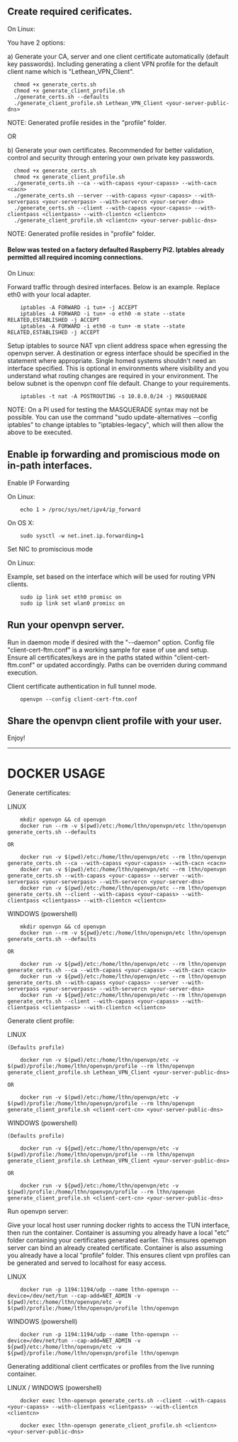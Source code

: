 ## Create required cerificates.

On Linux:

  You have 2 options:

  a) Generate your CA, server and one client certificate automatically (default key passwords). Including generating a client VPN profile for the default client name which is "Lethean_VPN_Client".
```
  chmod +x generate_certs.sh
  chmod +x generate_client_profile.sh
  ./generate_certs.sh --defaults
  ./generate_client_profile.sh Lethean_VPN_Client <your-server-public-dns>
```
  NOTE: Generated profile resides in the "profile" folder.

  OR

  b) Generate your own certificates. Recommended for better validation, control and security through entering your own private key passwords.
```
  chmod +x generate_certs.sh
  chmod +x generate_client_profile.sh
  ./generate_certs.sh --ca --with-capass <your-capass> --with-cacn <cacn>
  ./generate_certs.sh --server --with-capass <your-capass> --with-serverpass <your-serverpass> --with-servercn <your-server-dns>
  ./generate_certs.sh --client --with-capass <your-capass> --with-clientpass <clientpass> --with-clientcn <clientcn>
  ./generate_client_profile.sh <clientcn> <your-server-public-dns>
```
  NOTE: Generated profile resides in "profile" folder.


#### Below was tested on a factory defaulted Raspberry Pi2. Iptables already permitted all required incoming connections.

On Linux:

Forward traffic through desired interfaces. Below is an example. Replace eth0 with your local adapter.
```
	iptables -A FORWARD -i tun+ -j ACCEPT
	iptables -A FORWARD -i tun+ -o eth0 -m state --state RELATED,ESTABLISHED -j ACCEPT
	iptables -A FORWARD -i eth0 -o tun+ -m state --state RELATED,ESTABLISHED -j ACCEPT
```
Setup iptables to source NAT vpn client address space when egressing the openvpn server.
A destination or egress interface should be specified in the statement where appropriate. Single homed systems shouldn't need an interface specified.
This is optional in environments where visibility and you understand what routing changes are required in your environment.
The below subnet is the openvpn conf file default. Change to your requirements.
```
	iptables -t nat -A POSTROUTING -s 10.8.0.0/24 -j MASQUERADE
```
NOTE: On a PI used for testing the MASQUERADE syntax may not be possible. You can use the command "sudo update-alternatives --config iptables" to change iptables to "iptables-legacy", which will then allow the above to be executed.

## Enable ip forwarding and promiscious mode on in-path interfaces.

Enable IP Forwarding

On Linux:
```
	echo 1 > /proc/sys/net/ipv4/ip_forward
```
On OS X:
```
	sudo sysctl -w net.inet.ip.forwarding=1
```
Set NIC to promiscious mode

On Linux:

Example, set based on the interface which will be used for routing VPN clients.
```
	sudo ip link set eth0 promisc on
	sudo ip link set wlan0 promisc on
```
## Run your openvpn server.
   Run in daemon mode if desired with the "--daemon" option.
   Config file "client-cert-ftm.conf" is a working sample for ease of use and setup.
   Ensure all certificates/keys are in the paths stated within "client-cert-ftm.conf" or updated accordingly. Paths can be overriden during command execution.

   Client certificate authentication in full tunnel mode.
```
	openvpn --config client-cert-ftm.conf
```
## Share the openvpn client profile with your user.

  Enjoy!

*************************************************************************

# DOCKER USAGE

  Generate certificates:

  LINUX
```
    mkdir openvpn && cd openvpn
    docker run --rm -v $(pwd)/etc:/home/lthn/openvpn/etc lthn/openvpn generate_certs.sh --defaults
```
    OR
```
    docker run -v $(pwd)/etc:/home/lthn/openvpn/etc --rm lthn/openvpn generate_certs.sh --ca --with-capass <your-capass> --with-cacn <cacn>
    docker run -v $(pwd)/etc:/home/lthn/openvpn/etc --rm lthn/openvpn generate_certs.sh --with-capass <your-capass> --server --with-serverpass <your-serverpass> --with-servercn <your-server-dns>
    docker run -v $(pwd)/etc:/home/lthn/openvpn/etc --rm lthn/openvpn generate_certs.sh --client --with-capass <your-capass> --with-clientpass <clientpass> --with-clientcn <clientcn>
```
  WINDOWS (powershell)
```
    mkdir openvpn && cd openvpn
    docker run --rm -v ${pwd}/etc:/home/lthn/openvpn/etc lthn/openvpn generate_certs.sh --defaults
```
    OR
```
    docker run -v ${pwd}/etc:/home/lthn/openvpn/etc --rm lthn/openvpn generate_certs.sh --ca --with-capass <your-capass> --with-cacn <cacn>
    docker run -v ${pwd}/etc:/home/lthn/openvpn/etc --rm lthn/openvpn generate_certs.sh --with-capass <your-capass> --server --with-serverpass <your-serverpass> --with-servercn <your-server-dns>
    docker run -v ${pwd}/etc:/home/lthn/openvpn/etc --rm lthn/openvpn generate_certs.sh --client --with-capass <your-capass> --with-clientpass <clientpass> --with-clientcn <clientcn>
```
  Generate client profile:

  LINUX

    (Defaults profile)
```
    docker run -v $(pwd)/etc:/home/lthn/openvpn/etc -v $(pwd)/profile:/home/lthn/openvpn/profile --rm lthn/openvpn generate_client_profile.sh Lethean_VPN_Client <your-server-public-dns>
```
    OR
```
    docker run -v $(pwd)/etc:/home/lthn/openvpn/etc -v $(pwd)/profile:/home/lthn/openvpn/profile --rm lthn/openvpn generate_client_profile.sh <client-cert-cn> <your-server-public-dns>
```
  WINDOWS (powershell)

    (Defaults profile)
```
    docker run -v ${pwd}/etc:/home/lthn/openvpn/etc -v $(pwd)/profile:/home/lthn/openvpn/profile --rm lthn/openvpn generate_client_profile.sh Lethean_VPN_Client <your-server-public-dns>
```
    OR
```
    docker run -v ${pwd}/etc:/home/lthn/openvpn/etc -v $(pwd)/profile:/home/lthn/openvpn/profile --rm lthn/openvpn generate_client_profile.sh <client-cert-cn> <your-server-public-dns>
```
  Run openvpn server:

  Give your local host user running docker rights to access the TUN interface, then run the container.
  Container is assuming you already have a local "etc" folder containing your certificates generated earlier. This ensures openvpn server can bind an already created certificate.
  Container is also assuming you already have a local "profile" folder. This ensures client vpn profiles can be generated and served to localhost for easy access.

  LINUX
```
    docker run -p 1194:1194/udp --name lthn-openvpn --device=/dev/net/tun --cap-add=NET_ADMIN -v $(pwd)/etc:/home/lthn/openvpn/etc -v $(pwd)/profile:/home/lthn/openvpn/profile lthn/openvpn
```
  WINDOWS (powershell)
```
    docker run -p 1194:1194/udp --name lthn-openvpn --device=/dev/net/tun --cap-add=NET_ADMIN -v ${pwd}/etc:/home/lthn/openvpn/etc -v ${pwd}/profile:/home/lthn/openvpn/profile lthn/openvpn
```

  Generating additional client certficates or profiles from the live running container.
  
  LINUX / WINDOWS (powershell)
```
    docker exec lthn-openvpn generate_certs.sh --client --with-capass <your-capass> --with-clientpass <clientpass> --with-clientcn <clientcn>

    docker exec lthn-openvpn generate_client_profile.sh <clientcn> <your-server-public-dns>
```
  